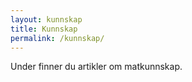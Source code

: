 ```yaml
---
layout: kunnskap
title: Kunnskap
permalink: /kunnskap/
---
```


Under finner du artikler om matkunnskap.
